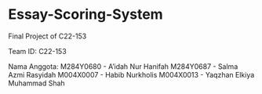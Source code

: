 # Essay-Scoring-System
Final Project of C22-153

Team ID: C22-153

Nama Anggota:
M284Y0680 - A’idah Nur Hanifah
M284Y0687 - Salma Azmi Rasyidah
M004X0007 - Habib Nurkholis
M004X0013 - Yaqzhan Elkiya Muhammad Shah
